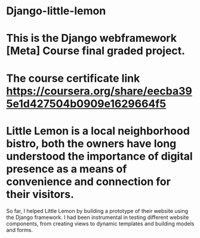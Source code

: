 # Django-little-lemon
# This is the Django webframework [Meta] Course final graded project.

# The course certificate link https://coursera.org/share/eecba395e1d427504b0909e1629664f5

# Little Lemon is a local neighborhood bistro, both the owners have long understood the importance of digital presence as a means of convenience and connection for their visitors.
So far, I helped Little Lemon by building a prototype of their website using the Django framework.
I had been instrumental in testing different website components, from creating views to dynamic templates and building models and forms.
